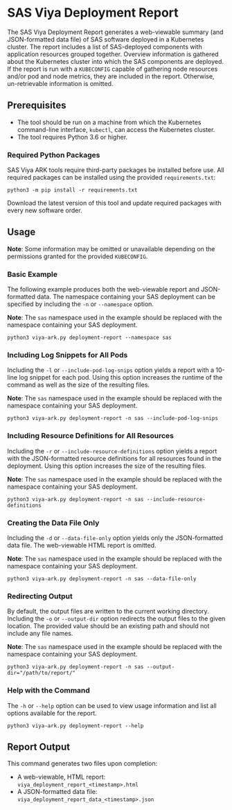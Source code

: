 # SAS Viya Deployment Report

The SAS Viya Deployment Report generates a web-viewable summary (and JSON-formatted data file) of SAS software deployed
in a Kubernetes cluster. The report includes a list of SAS-deployed components with application resources grouped
together. Overview information is gathered about the Kubernetes cluster into which the SAS components are deployed. If
the report is run with a `KUBECONFIG` capable of gathering node resources and/or pod and node metrics, they are
included in the report. Otherwise, un-retrievable information is omitted.

## Prerequisites

- The tool should be run on a machine from which the Kubernetes command-line interface, `kubectl`, can access the Kubernetes cluster. 
- The tool requires Python 3.6 or higher.  

### Required Python Packages

SAS Viya ARK tools require third-party packages be installed before use. All required packages can be installed using the provided `requirements.txt`:

```commandline
python3 -m pip install -r requirements.txt
```

Download the latest version of this tool and update required packages with every new software order.

## Usage

**Note**: Some information may be omitted or unavailable depending on the permissions granted for the provided
`KUBECONFIG`.

### Basic Example

The following example produces both the web-viewable report and JSON-formatted data. The namespace containing your SAS
deployment can be specified by including the `-n` or `--namespace` option.

**Note**: The `sas` namespace used in the example should be replaced with the namespace containing your SAS
deployment.

```commandline
python3 viya-ark.py deployment-report --namespace sas
```

### Including Log Snippets for All Pods

Including the `-l` or `--include-pod-log-snips` option yields a report with a 10-line log snippet for each pod.
Using this option increases the runtime of the command as well as the size of the resulting files.

**Note**: The `sas` namespace used in the example should be replaced with the namespace containing your SAS
deployment.

```commandline
python3 viya-ark.py deployment-report -n sas --include-pod-log-snips
```

### Including Resource Definitions for All Resources

Including the `-r` or `--include-resource-definitions` option yields a report with the JSON-formatted resource
definitions for all resources found in the deployment. Using this option increases the size of the resulting files.

**Note**: The `sas` namespace used in the example should be replaced with the namespace containing your SAS
deployment.

```commandline
python3 viya-ark.py deployment-report -n sas --include-resource-definitions
```

### Creating the Data File Only

Including the `-d` or `--data-file-only` option yields only the JSON-formatted data file. The web-viewable HTML report
is omitted.

**Note**: The `sas` namespace used in the example should be replaced with the namespace containing your SAS
deployment.

```commandline
python3 viya-ark.py deployment-report -n sas --data-file-only
```

### Redirecting Output

By default, the output files are written to the current working directory. Including the `-o` or `--output-dir` option
redirects the output files to the given location. The provided value should be an existing path and should not include
any file names.

**Note**: The `sas` namespace used in the example should be replaced with the namespace containing your SAS
deployment.

```commandline
python3 viya-ark.py deployment-report -n sas --output-dir="/path/to/report/"
```

### Help with the Command

The `-h` or `--help` option can be used to view usage information and list all options available for the report.

```commandline
python3 viya-ark.py deployment-report --help
```

## Report Output

This command generates two files upon completion:

* A web-viewable, HTML report: `viya_deployment_report_<timestamp>.html`
* A JSON-formatted data file: `viya_deployment_report_data_<timestamp>.json`
